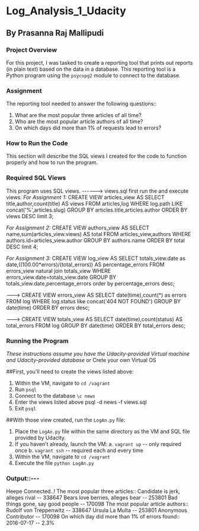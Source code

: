 # Log_Analysis_1_Udacity

## By Prasanna Raj Mallipudi

### Project Overview

For this project, I was tasked to create a reporting tool that prints out reports (in plain text) based on the data in a database.
This reporting tool is a Python program using the `psycopg2` module to connect to the database.

### Assignment
The reporting tool needed to answer the following questions::
1. What are the most popular three articles of all time?
2. Who are the most popular article authors of all time?
3. On which days did more than 1% of requests lead to errors?

### How to Run the Code
This section will describe the SQL views I created for the code to function properly and how to run the program.

### Required SQL Views
This program uses SQL views.
------> views.sql
first run the and execute views.
*For Assignment 1:*
CREATE VIEW articles_view AS SELECT title,author,count(title) AS views
FROM articles,log WHERE log.path LIKE concat('%',articles.slug) GROUP BY articles.title,articles.author ORDER BY views DESC limit 3;

*For Assignment 2:*
CREATE VIEW authors_view AS SELECT name,sum(articles_view.views) AS total
FROM articles_view,authors WHERE authors.id=articles_view.author
GROUP BY authors.name ORDER BY total DESC limit 4;

*For Assignment 3:*
CREATE VIEW log_view AS SELECT totals_view.date as date,((100.00*errors)/(total_errors)) AS percentage_errors FROM errors_view natural join totals_view
WHERE errors_view.date=totals_view.date GROUP BY totals_view.date,percentage_errors order by percentage_errors desc;

---> CREATE VIEW errors_view AS SELECT date(time),count(*) as errors FROM log WHERE log.status like concat('404 NOT FOUND') GROUP BY date(time) ORDER BY errors desc;

---> CREATE VIEW totals_view AS SELECT date(time),count(status) AS total_errors FROM log GROUP BY date(time) ORDER BY total_errors desc;

### Running the Program

*These instructions assume you have the Udacity-provided Virtual machine and Udacity-provided database*
or
Crete your own Virtual OS

##First, you'll need to create the views listed above:
1. Within the VM, navigate to `cd /vagrant`
2. Run `psql`
3. Connect to the database `\c news`
4. Enter the views listed above
   psql -d news -f views.sql
5. Exit `psql`

##With those view created, run the `LogAn.py` file:
1. Place the `LogAn.py` file within the same directory as the VM and SQL file provided by Udacity.
2. If you haven't already, launch the VM:
	a. `vagrant up` -- only required once
	b. `vagrant ssh` -- required each and every time
3. Within the VM, navigate to `cd /vagrant`
4. Execute the file `python LogAn.py`

### Output::---

Heepe Connected..!
The most popular three articles::
Candidate is jerk, alleges rival -- 338647
Bears love berries, alleges bear -- 253801
Bad things gone, say good people -- 170098
The most popular article authors::
Rudolf von Treppenwitz -- 338647
Ursula La Multa -- 253801
Anonymous Contributor -- 170098
On which day did more than 1%  of errors found::
2016-07-17 -- 2.3%
